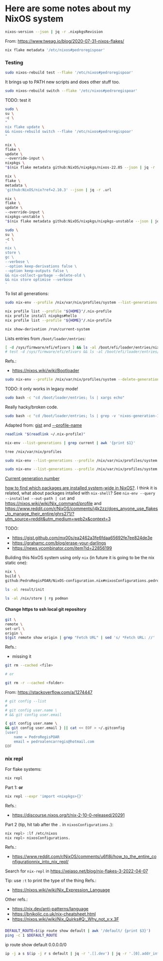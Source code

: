 # Here are some notes about my NixOS system


```bash
nixos-version --json | jq -r .nixpkgsRevision
```
From: https://www.tweag.io/blog/2020-07-31-nixos-flakes/


```bash
nix flake metadata '/etc/nixos#pedroregispoar'
```

### Testing



```bash
sudo nixos-rebuild test --flake '/etc/nixos#pedroregispoar'
```

It brings up to PATH new scripts and does other stuff too.


```bash
sudo nixos-rebuild switch --flake '/etc/nixos#pedroregispoar'
```

TODO: test it
```bash
sudo \
su \
-c \
"
nix flake update \
&& nixos-rebuild switch --flake '/etc/nixos#pedroregispoar'
"
```


```bash
nix \
flake \
update \
--override-input \
nixpkgs \
"$(nix flake metadata github:NixOS/nixpkgs/nixos-22.05 --json | jq -r .url)"
```


```bash
nix \
flake \
metadata \
'github:NixOS/nix?ref=2.10.3' --json | jq -r .url
```


```bash
nix \
flake \
update \
--override-input \
nixpkgs-unstable \
"$(nix flake metadata github:NixOS/nixpkgs/nixpkgs-unstable --json | jq -r .url)"
```


```bash
sudo \
su \
-c \
'
nix \
store \
gc \
--verbose \
--option keep-derivations false \
--option keep-outputs false \
&& nix-collect-garbage --delete-old \
&& nix store optimise --verbose
'
```

To list all generations:
```bash
sudo nix-env --profile /nix/var/nix/profiles/system --list-generations
```



```bash
nix profile list --profile "${HOME}"/.nix-profile
nix profile install nixpkgs#hello
nix profile list --profile "${HOME}"/.nix-profile
```

```bash
nix show-derivation /run/current-system
```


Lists entries from `/boot/loader/entries`:
```bash
[ -d /sys/firmware/efi/efivars ] && ls -al /boot/efi/loader/entries/nixos-generation-* || ls -al /boot/loader/entries
# test -d /sys/firmware/efi/efivars && ls -al /boot/efi/loader/entries/nixos-generation-* || ls -al /boot/loader/entries
```
Refs.:
- https://nixos.wiki/wiki/Bootloader


```bash
sudo nix-env --profile /nix/var/nix/profiles/system --delete-generations old
```

TODO: it only works in legacy mode!
```bash
sudo bash -c "cd /boot/loader/entries; ls | xargs echo"
```


Really hacky/broken code.
```bash
sudo bash -c "cd /boot/loader/entries; ls | grep -v 'nixos-generation-13.conf' | xargs rm"
```
Adapted from: [gist](https://gist.github.com/xeppaka/f6126eebe030a000aa14ed63cc6e8496) and 
[--profile-name](https://stackoverflow.com/a/35664788)



```bash
readlink "$(readlink ~/.nix-profile)"

nix-env --list-generations | grep current | awk '{print $1}'

tree /nix/var/nix/profiles

sudo nix-env --list-generations --profile /nix/var/nix/profiles/system

sudo nix-env --list-generations --profile /nix/var/nix/profiles/system | grep current | awk '{print $1}'
```
[Current generation number](https://discourse.nixos.org/t/current-generation-number/3029/7)




[how to find which packages are installed system-wide in NixOS?](https://unix.stackexchange.com/questions/422147/how-to-find-which-packages-are-installed-system-wide-in-nixos). I think it is related, what about packages intalled with `nix-shell`? See `nix-env --query --installed --out-path | cat` and https://nixos.wiki/wiki/Nix_command/profile and https://www.reddit.com/r/NixOS/comments/j4k2zz/does_anyone_use_flakes_to_manage_their_entire/ghrs271/?utm_source=reddit&utm_medium=web2x&context=3


TODO:
- https://gist.github.com/mx00s/ea2462a3fe6fdaa65692fe7ee824de3e
- https://grahamc.com/blog/erase-your-darlings
- https://news.ycombinator.com/item?id=22856199


Building this NixOS system using only `nix` (in future it is going to be the nix static one):
```bash
nix \
build \
github:PedroRegisPOAR/NixOS-configuration.nix#nixosConfigurations.pedroregispoar.config.system.build.toplevel

ls -al result/init
```



```bash
ls -al /nix/store | rg podman
```


#### Change https to ssh local git repository

```bash
git \
remote \
set-url \
origin \
$(git remote show origin | grep "Fetch URL" | sed 's/ *Fetch URL: //' | sed 's/https:\/\/github.com\//git@github.com:/')
```
Refs.:
- missing it


```bash
git rm --cached <file>

# or

git rm -r --cached <folder>
```
From: https://stackoverflow.com/a/1274447



```bash
# git config --list
# 
# git config user.name \
# && git config user.email

{ git config user.name \
&& git config user.email } || cat << EOF > ~/.gitconfig
[user]
    name = PedroRegisPOAR
    email = pedroalencarregis@hotmail.com
EOF
```


### nix repl

For flake systems:


```bash
nix repl
```

Part 1:
**or**

```bash
nix repl --expr 'import <nixpkgs>{}'
```
Refs.:
- https://discourse.nixos.org/t/nix-2-10-0-released/20291

Part 2 (tip, hit tab after the `.` in `nixosConfigurations.`):
```bash
nix repl> :lf /etc/nixos
nix repl> nixosConfigurations.
```
Refs.:
- https://www.reddit.com/r/NixOS/comments/u6fl8j/how_to_the_entire_configurationnix_into_nix_repl/


Search for `nix-repl` in https://xeiaso.net/blog/nix-flakes-3-2022-04-07

Tip: use `:t` to print the type of the thing
Refs.:
- https://nixos.wiki/wiki/Nix_Expression_Language

Other refs.:
- https://nix.dev/anti-patterns/language
- https://bnikolic.co.uk/nix-cheatsheet.html
- https://nixos.wiki/wiki/Nix_Quirks#Q:_Why_not_x:x.3F


###


```bash
DEFAULT_ROUTE=$(ip route show default | awk '/default/ {print $3}')
ping -c 1 $DEFAULT_ROUTE
```

ip route show default 0.0.0.0/0

```bash
ip -j a s $(ip -j r s default | jq -r '.[].dev') | jq -r '.[0].addr_info[0].local'
```

